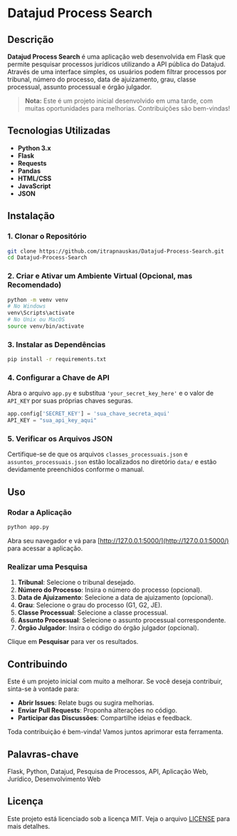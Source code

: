 # Datajud Process Search

## Descrição

**Datajud Process Search** é uma aplicação web desenvolvida em Flask que permite pesquisar processos jurídicos utilizando a API pública do Datajud. Através de uma interface simples, os usuários podem filtrar processos por tribunal, número do processo, data de ajuizamento, grau, classe processual, assunto processual e órgão julgador.

> **Nota:** Este é um projeto inicial desenvolvido em uma tarde, com muitas oportunidades para melhorias. Contribuições são bem-vindas!

## Tecnologias Utilizadas

- **Python 3.x**
- **Flask**
- **Requests**
- **Pandas**
- **HTML/CSS**
- **JavaScript**
- **JSON**

## Instalação

### 1. Clonar o Repositório

```bash
git clone https://github.com/itrapnauskas/Datajud-Process-Search.git
cd Datajud-Process-Search
```

### 2. Criar e Ativar um Ambiente Virtual (Opcional, mas Recomendado)

```bash
python -m venv venv
# No Windows
venv\Scripts\activate
# No Unix ou MacOS
source venv/bin/activate
```

### 3. Instalar as Dependências

```bash
pip install -r requirements.txt
```

### 4. Configurar a Chave de API

Abra o arquivo `app.py` e substitua `'your_secret_key_here'` e o valor de `API_KEY` por suas próprias chaves seguras.

```python
app.config['SECRET_KEY'] = 'sua_chave_secreta_aqui'
API_KEY = "sua_api_key_aqui"
```

### 5. Verificar os Arquivos JSON

Certifique-se de que os arquivos `classes_processuais.json` e `assuntos_processuais.json` estão localizados no diretório `data/` e estão devidamente preenchidos conforme o manual.

## Uso

### Rodar a Aplicação

```bash
python app.py
```

Abra seu navegador e vá para [http://127.0.0.1:5000/](http://127.0.0.1:5000/) para acessar a aplicação.

### Realizar uma Pesquisa

1. **Tribunal**: Selecione o tribunal desejado.
2. **Número do Processo**: Insira o número do processo (opcional).
3. **Data de Ajuizamento**: Selecione a data de ajuizamento (opcional).
4. **Grau**: Selecione o grau do processo (G1, G2, JE).
5. **Classe Processual**: Selecione a classe processual.
6. **Assunto Processual**: Selecione o assunto processual correspondente.
7. **Órgão Julgador**: Insira o código do órgão julgador (opcional).

Clique em **Pesquisar** para ver os resultados.

## Contribuindo

Este é um projeto inicial com muito a melhorar. Se você deseja contribuir, sinta-se à vontade para:

- **Abrir Issues**: Relate bugs ou sugira melhorias.
- **Enviar Pull Requests**: Proponha alterações no código.
- **Participar das Discussões**: Compartilhe ideias e feedback.

Toda contribuição é bem-vinda! Vamos juntos aprimorar esta ferramenta.

## Palavras-chave

Flask, Python, Datajud, Pesquisa de Processos, API, Aplicação Web, Jurídico, Desenvolvimento Web

## Licença

Este projeto está licenciado sob a licença MIT. Veja o arquivo [LICENSE](LICENSE) para mais detalhes.
```
